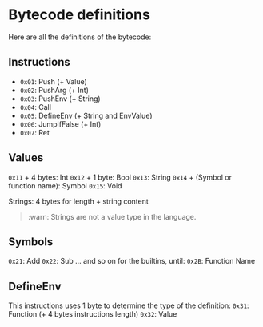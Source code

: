 # Bytecode definitions

Here are all the definitions of the bytecode:

## Instructions

- `0x01`: Push (+ Value)
- `0x02`: PushArg (+ Int)
- `0x03`: PushEnv (+ String)
- `0x04`: Call
- `0x05`: DefineEnv (+ String and EnvValue)
- `0x06`: JumpIfFalse (+ Int)
- `0x07`: Ret

## Values

`0x11` + 4 bytes: Int
`0x12` + 1 byte: Bool
`0x13`: String
`0x14` + (Symbol or function name): Symbol
`0x15`: Void

Strings: 4 bytes for length + string content

> :warn: Strings are not a value type in the language.

## Symbols
`0x21`: Add
`0x22`: Sub
... and so on for the builtins, until:
`0x2B`: Function Name

## DefineEnv

This instructions uses 1 byte to determine the type of the definition:
`0x31`: Function (+ 4 bytes instructions length)
`0x32`: Value
